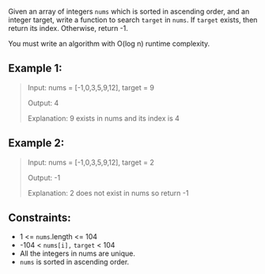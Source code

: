 Given an array of integers `nums` which is sorted in ascending order, and an integer target, write a function to search `target` in `nums`. If `target` exists, then return its index. Otherwise, return -1.

You must write an algorithm with O(log n) runtime complexity.


## Example 1:
> Input: nums = [-1,0,3,5,9,12], target = 9
>
> Output: 4
>
> Explanation: 9 exists in nums and its index is 4

## Example 2:
> Input: nums = [-1,0,3,5,9,12], target = 2
>
> Output: -1
>
> Explanation: 2 does not exist in nums so return -1
 

## Constraints:

- 1 <= `nums`.length <= 104
- -104 < `nums[i],` `target` < 104
- All the integers in nums are unique.
- `nums` is sorted in ascending order.